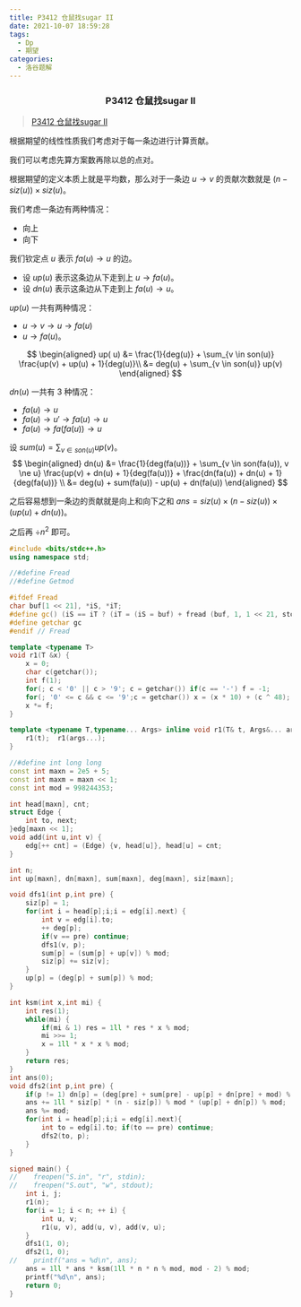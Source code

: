 ```yaml
---
title: P3412 仓鼠找sugar II
date: 2021-10-07 18:59:28
tags:
  - Dp
  - 期望
categories:
  - 洛谷题解
---
```


<h3><center>P3412 仓鼠找sugar II</center></h3>

> [P3412 仓鼠找sugar II](https://www.luogu.com.cn/problem/P3412)

根据期望的线性性质我们考虑对于每一条边进行计算贡献。

我们可以考虑先算方案数再除以总的点对。

根据期望的定义本质上就是平均数，那么对于一条边 $u \to v$ 的贡献次数就是 $(n - siz(u)) \times siz(u)$。

我们考虑一条边有两种情况：

- 向上
- 向下

我们钦定点 $u$ 表示 $fa(u) \to u$ 的边。

- 设 $up(u)$ 表示这条边从下走到上 $u \to fa(u)$。
- 设 $dn(u)$ 表示这条边从下走到上 $fa(u) \to u$。

$up(u)$ 一共有两种情况：

- $u \to v \to u \to fa(u)$
- $u \to fa(u)$。

$$
\begin{aligned}
up( u) &= \frac{1}{deg(u)} + \sum_{v \in son(u)} \frac{up(v) + up(u) + 1}{deg(u)}\\
&= deg(u) + \sum_{v \in son(u)} up(v)
\end{aligned}
$$

$dn(u)$ 一共有 $3$ 种情况：

- $fa(u) \to u$
- $fa(u) \to u' \to fa(u) \to u$
- $fa(u) \to fa(fa(u)) \to u$

设 $sum(u) = \sum_{v \in son(u)} up(v)$。
$$
\begin{aligned}
dn(u) &= \frac{1}{deg(fa(u))} + \sum_{v \in son(fa(u)), v \ne u} \frac{up(v) + dn(u) + 1}{deg(fa(u))} + \frac{dn(fa(u)) + dn(u) + 1}{deg(fa(u))} \\
&= deg(u) + sum(fa(u)) - up(u) + dn(fa(u))
\end{aligned}
$$

之后容易想到一条边的贡献就是向上和向下之和 $ans = siz(u) \times (n - siz(u)) \times (up(u) + dn(u))$。

之后再 $\div n^2$ 即可。

```cpp
#include <bits/stdc++.h>
using namespace std;

//#define Fread
//#define Getmod

#ifdef Fread
char buf[1 << 21], *iS, *iT;
#define gc() (iS == iT ? (iT = (iS = buf) + fread (buf, 1, 1 << 21, stdin), (iS == iT ? EOF : *iS ++)) : *iS ++)
#define getchar gc
#endif // Fread

template <typename T>
void r1(T &x) {
	x = 0;
	char c(getchar());
	int f(1);
	for(; c < '0' || c > '9'; c = getchar()) if(c == '-') f = -1;
	for(; '0' <= c && c <= '9';c = getchar()) x = (x * 10) + (c ^ 48);
	x *= f;
}

template <typename T,typename... Args> inline void r1(T& t, Args&... args) {
    r1(t);  r1(args...);
}

//#define int long long
const int maxn = 2e5 + 5;
const int maxm = maxn << 1;
const int mod = 998244353;

int head[maxn], cnt;
struct Edge {
    int to, next;
}edg[maxn << 1];
void add(int u,int v) {
    edg[++ cnt] = (Edge) {v, head[u]}, head[u] = cnt;
}

int n;
int up[maxn], dn[maxn], sum[maxn], deg[maxn], siz[maxn];

void dfs1(int p,int pre) {
    siz[p] = 1;
    for(int i = head[p];i;i = edg[i].next) {
        int v = edg[i].to;
        ++ deg[p];
        if(v == pre) continue;
        dfs1(v, p);
        sum[p] = (sum[p] + up[v]) % mod;
        siz[p] += siz[v];
    }
    up[p] = (deg[p] + sum[p]) % mod;
}

int ksm(int x,int mi) {
    int res(1);
    while(mi) {
        if(mi & 1) res = 1ll * res * x % mod;
        mi >>= 1;
        x = 1ll * x * x % mod;
    }
    return res;
}
int ans(0);
void dfs2(int p,int pre) {
    if(p != 1) dn[p] = (deg[pre] + sum[pre] - up[p] + dn[pre] + mod) % mod;
    ans += 1ll * siz[p] * (n - siz[p]) % mod * (up[p] + dn[p]) % mod;
    ans %= mod;
    for(int i = head[p];i;i = edg[i].next){
        int to = edg[i].to; if(to == pre) continue;
        dfs2(to, p);
    }
}

signed main() {
//    freopen("S.in", "r", stdin);
//    freopen("S.out", "w", stdout);
    int i, j;
    r1(n);
    for(i = 1; i < n; ++ i) {
        int u, v;
        r1(u, v), add(u, v), add(v, u);
    }
    dfs1(1, 0);
    dfs2(1, 0);
//    printf("ans = %d\n", ans);
    ans = 1ll * ans * ksm(1ll * n * n % mod, mod - 2) % mod;
    printf("%d\n", ans);
	return 0;
}
```








